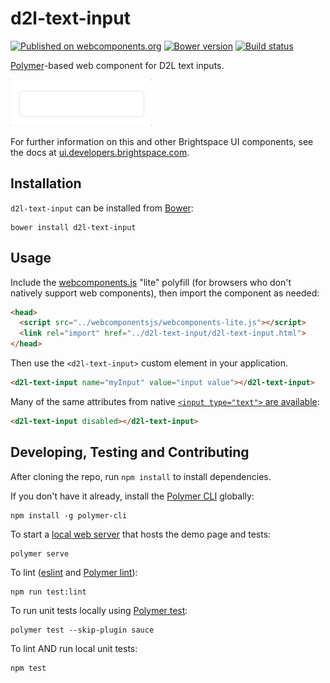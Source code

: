 # d2l-text-input
[![Published on webcomponents.org](https://img.shields.io/badge/webcomponents.org-published-blue.svg)](https://www.webcomponents.org/element/BrightspaceUI/text-input)
[![Bower version][bower-image]][bower-url]
[![Build status][ci-image]][ci-url]

[Polymer](https://www.polymer-project.org)-based web component for D2L text inputs.

![screenshot of text input component](/text-input.gif?raw=true)

For further information on this and other Brightspace UI components, see the docs at [ui.developers.brightspace.com](http://ui.developers.brightspace.com/).

## Installation

`d2l-text-input` can be installed from [Bower][bower-url]:

```shell
bower install d2l-text-input
```

## Usage

Include the [webcomponents.js](http://webcomponents.org/polyfills/) "lite" polyfill (for browsers who don't natively support web components), then import the component as needed:

```html
<head>
  <script src="../webcomponentsjs/webcomponents-lite.js"></script>
  <link rel="import" href="../d2l-text-input/d2l-text-input.html">
</head>
```

Then use the `<d2l-text-input>` custom element in your application.

<!---
```
<custom-element-demo>
  <template>
    <script src="../webcomponentsjs/webcomponents-lite.js"></script>
    <link rel="import" href="../d2l-typography/d2l-typography.html">
    <link rel="import" href="d2l-text-input.html">
    <custom-style include="d2l-typography">
      <style is="custom-style" include="d2l-typography"></style>
    </custom-style>
    <style>
      html {
        font-size: 20px;
      }
      body {
        color: var(--d2l-color-ferrite);
        font-family: 'Lato', 'Lucida Sans Unicode', 'Lucida Grande', sans-serif;
        letter-spacing: 0.01rem;
        font-size: 0.95rem;
        font-weight: 400;
        line-height: 1.4rem;
      }
    </style>
    <next-code-block></next-code-block>
  </template>
</custom-element-demo>
```
-->
```html
<d2l-text-input name="myInput" value="input value"></d2l-text-input>
```

Many of the same attributes from native [`<input type="text">` are available](https://developer.mozilla.org/en/docs/Web/HTML/Element/input):

```html
<d2l-text-input disabled></d2l-text-input>
```

## Developing, Testing and Contributing

After cloning the repo, run `npm install` to install dependencies.

If you don't have it already, install the [Polymer CLI](https://www.polymer-project.org/2.0/docs/tools/polymer-cli) globally:

```shell
npm install -g polymer-cli
```

To start a [local web server](https://www.polymer-project.org/2.0/docs/tools/polymer-cli-commands#serve) that hosts the demo page and tests:

```shell
polymer serve
```

To lint ([eslint](http://eslint.org/) and [Polymer lint](https://www.polymer-project.org/2.0/docs/tools/polymer-cli-commands#lint)):

```shell
npm run test:lint
```

To run unit tests locally using [Polymer test](https://www.polymer-project.org/2.0/docs/tools/polymer-cli-commands#tests):

```shell
polymer test --skip-plugin sauce
```

To lint AND run local unit tests:

```shell
npm test
```

[bower-url]: http://bower.io/search/?q=d2l-text-input
[bower-image]: https://badge.fury.io/bo/d2l-text-input.svg
[ci-url]: https://travis-ci.org/BrightspaceUI/text-input
[ci-image]: https://travis-ci.org/BrightspaceUI/text-input.svg?branch=master
